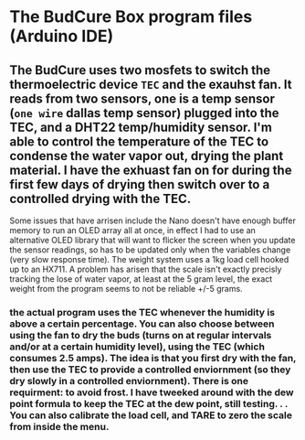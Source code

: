 # The BudCure Box program files (Arduino IDE)
## The BudCure uses two mosfets to switch the thermoelectric device `TEC` and the exauhst fan. It reads from two sensors, one is a temp sensor (`one wire` dallas temp sensor) plugged into the TEC, and a DHT22 temp/humidity sensor. I'm able to control the temperature of the TEC to condense the water vapor out, drying the plant material. I have the exhuast fan on for during the first few days of drying then switch over to a controlled drying with the TEC. 
Some issues that have arrisen include the Nano doesn't have enough buffer memory to run an OLED array all at once, in effect I had to use an alternative OLED library that will want to flicker the screen when you update the sensor readings, so has to be updated only when the variables change (very slow response time). The weight system uses a 1kg load cell hooked up to an HX711. A problem has arisen that the scale isn't exactly precisly tracking the lose of water vapor, at least at the 5 gram level, the exact weight from the program seems to not be reliable +/-5 grams. 
### the actual program uses the TEC whenever the humidity is above a certain percentage. You can also choose between using the fan to dry the buds (turns on at regular intervals and/or at a certain humidity level), using the TEC (which consumes 2.5 amps). The idea is that you first dry with the fan, then use the TEC to provide a controlled enviornment (so they dry slowly in a controlled enviornment). There is one requirment: to avoid frost. I have tweeked around with the dew point formula to keep the TEC at the dew point, still testing. . . You can also calibrate the load cell, and TARE to zero the scale from inside the menu.
